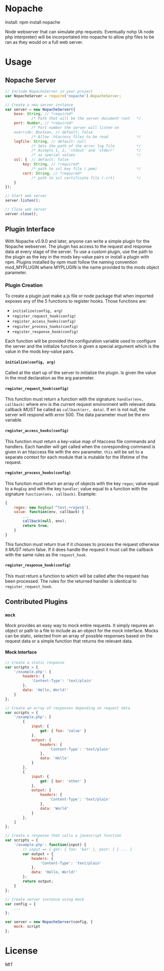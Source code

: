 Nopache
=======

Install:
npm install nopache

Node webserver that can simulate php requests.  Eventually nohp (A node php interpreter) will be incorportated into nopache to allow php files to be ran as they would on a full web server.

# Usage
## Nopache Server
```javascript
// Include NopacheServer in your project
var NopacheServer = require('nopache').NopacheServer;

// Create a new server instance
var server = new NopacheServer({
    base: String, // *required*
            /* Path that will be the server document root   */
    port: Number, // *required*
            /* Port number the server will listen on
    override: Boolean, // default: false
            /* Allow .htaccess files to be read             */
    logfile: String, // default: null
            /* Sets the path of the error log file          */
            /* Accepts 1, 2, 'stdout' and 'stderr'          */
            /* as special values                            */
    ssl: {  // default: false
        key: String, // *required*
            /* path to ssl key file (.pem)                  */
        cert: String, // *required*
            /* path to ssl certificate file (.crt)          */
    }
});

// Start web server
server.listen();

// Close web server
server.close();
```

## Plugin Interface
With Nopache v0.9.0 and later, anyone can write a simple plugin for the Nopache webserver.  The plugin has access to the request and response data at every stage of the server.  To use a custom plugin, use the path to the plugin as the key in the mods key-value pairs or install a plugin with npm. Plugins installed by npm must follow the naming convention mod_MYPLUGIN where MYPLUGIN is the name provided to the mods object parameter.

### Plugin Creation
To create a plugin just make a js file or node package that when imported exposes any of the 5 functions to register hooks. Those functions are:

-   `initialize(config, arg)`
-   `register_request_hook(config)`
-   `register_access_hooks(config)`
-   `register_process_hooks(config)`
-   `register_response_hook(config)`

Each function will be provided the configuration variable used to configure the server and the initialize function is given a special argument which is the value in the mods key-value pairs.

#### `initialize(config, arg)`
Called at the start up of the server to initialize the plugin.  Is given the value in the mod declaration as the arg parameter.

#### `register_request_hook(config)`
This function must return a function with the signature: `handler(env, callback)` where env is the current request environment with relevant data. callback *MUST* be called as `callback(err, data)`.  If err is not null, the server will respond with error 500.  The data parameter must be the env variable.

#### `register_access_hooks(config)`
This function must return a key-value map of htaccess file commands and handlers.  Each handler will get called when the coresponding command is given in an htaccess file with the env parameter.  `this` will be set to a separate context for each module that is mutable for the lifetime of the request.

#### `register_process_hooks(config)`
This function must return an array of objects with the key `regex`; value equal to a `RegExp` and with the key `handler`; value equal to a function with the signature `function(env, callback)`.
Example:
```javascript
{
    regex: new RegExp('^test.+regex$'),
    value: function(env, callback) {
        ...
        callback(null, env);
        return true;
    }
}
```

This function must return true if it chooses to process the request otherwise it *MUST* return false.  If it does handle the request it must call the callback with the same rules as the `request_hook`.

#### `register_response_hook(config)`
This must return a function to which will be called after the request has been processed.  The rules for the returned handler is identical to `register_request_hook`.

## Contributed Plugins
### `mock`
Mock provides an easy way to mock entire requests.  It simply requires an object or path to a file to include as an object for the mock interface.  Mocks can be static, selected from an array of possible responses based on the request data or a simple function that returns the relevant data.

#### Mock Interface
```javascript
// Create a static response
var scripts = {
    '/example.php': {
        headers: {
            'Content-Type': 'text/plain'
        },
        data: 'Hello, World!'
    }
};

// Create an array of responses depending on request data
var scripts = {
    '/example.php': [
        {
            input: {
                get: { foo: 'value' }
            },
            output: {
                headers: {
                    'Content-Type': 'text/plain'
                },
                data: 'Hello'
            }
        },
        {
            input: {
                get: { bar: 'other' }
            },
            output: {
                headers: {
                    'Content-Type': 'text/plain'
                },
                data: 'World'
            }
        },
    ]
};

// Create a response that calls a javascript function
var scripts = {
    '/example.php': function(input) {
        // input == { get: { foo: 'bar' }, post: { } ... }
        var output = {
            headers: {
                'Content-Type': 'text/plain'
            },
            data: 'Hello, World!'
        };
        return output;
    }
};

// Create server instance using mock
var config = {
    ...
};

var server = new NopacheServer(config, {
    mock: script
};
```

# License

MIT
